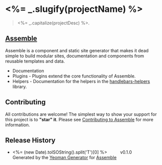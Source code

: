 # <%= _.slugify(projectName) %>

> <%= _.capitalize(projectDesc) %>.

## [Assemble](http://assemble.io/)

Assemble is a component and static site generator that makes it dead simple to build modular sites, documentation and components from reusable templates and data.

* Documentation
* Plugins - Plugins extend the core functionality of Assemble.
* Helpers - Documentation for the helpers in the [handlebars-helpers](http://github.com/assemble/handlebars-helpers) library.

## Contributing
All contributions are welcome! The simplest way to show your support for this project is to **"star" it**. Please see [Contributing to Assemble](http://assemble.io/contributing) for more information.

## Release History
 * <%= (new Date).toISOString().split('T')[0] %>   v0.1.0   Generated by the [Yeoman Generator](https://github.com/assemble/generator-assemble) for [Assemble](http://assemble.io)
